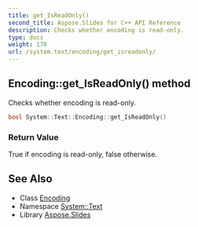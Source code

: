 ```yaml
---
title: get_IsReadOnly()
second_title: Aspose.Slides for C++ API Reference
description: Checks whether encoding is read-only.
type: docs
weight: 170
url: /system.text/encoding/get_isreadonly/
---
```

## Encoding::get_IsReadOnly() method


Checks whether encoding is read-only.

```cpp
bool System::Text::Encoding::get_IsReadOnly()
```


### Return Value

True if encoding is read-only, false otherwise.

## See Also

* Class [Encoding](../)
* Namespace [System::Text](../../)
* Library [Aspose.Slides](../../../)